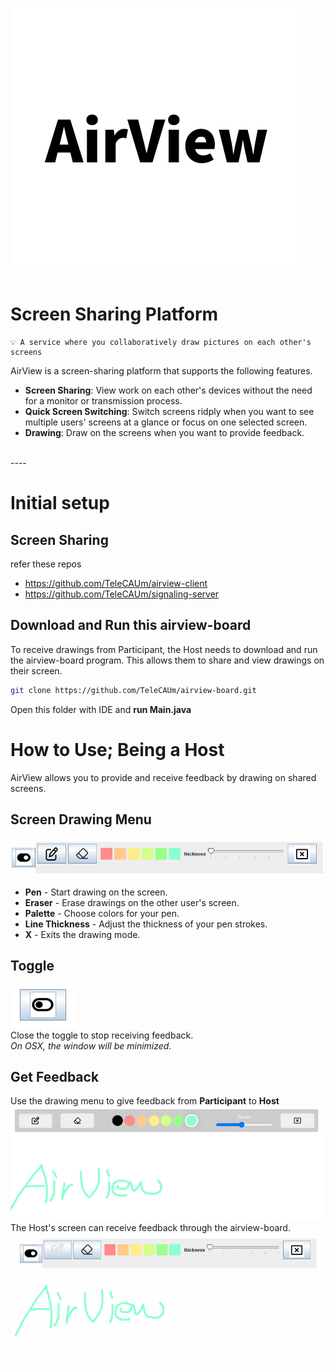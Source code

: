 ![](./logo.png)
<br/><br/>

# Screen Sharing Platform
    💡 A service where you collaboratively draw pictures on each other's screens


AirView is a screen-sharing platform that supports the following features.


- __Screen Sharing__: View work on each other's devices without the need for a monitor or transmission process.
- __Quick Screen Switching__: Switch screens ridply when you want to see multiple users' screens at a glance or focus on one selected screen.
- __Drawing__: Draw on the screens when you want to provide feedback.
<br/>
----

# Initial setup
## Screen Sharing
refer these repos
- <https://github.com/TeleCAUm/airview-client>
- <https://github.com/TeleCAUm/signaling-server>

## Download and Run this airview-board
To receive drawings from Participant, the Host needs to download and run the airview-board program. This allows them to share and view drawings on their screen.
<br/>
```bash
git clone https://github.com/TeleCAUm/airview-board.git
```
Open this folder with IDE and __run Main.java__

# How to Use; Being a Host
AirView allows you to provide and receive feedback by drawing on shared screens.

## Screen Drawing Menu
![Screen Sharing Menu](./Drawing.png)
- **Pen** - Start drawing on the screen.
- **Eraser** - Erase drawings on the other user's screen.
- **Palette** - Choose colors for your pen.
- **Line Thickness** - Adjust the thickness of your pen strokes.
- **X** - Exits the drawing mode.

## Toggle
![Toggle](./Toggle.png)
<br/>
Close the toggle to stop receiving feedback.
<br/>
_On OSX, the window will be minimized._
## Get Feedback
Use the drawing menu to give feedback from **Participant** to **Host**
![Feedback1](./Feedback1.png)
<br/>
The Host's screen can receive feedback through the airview-board.
![Feedback2](./Feedback2.png)